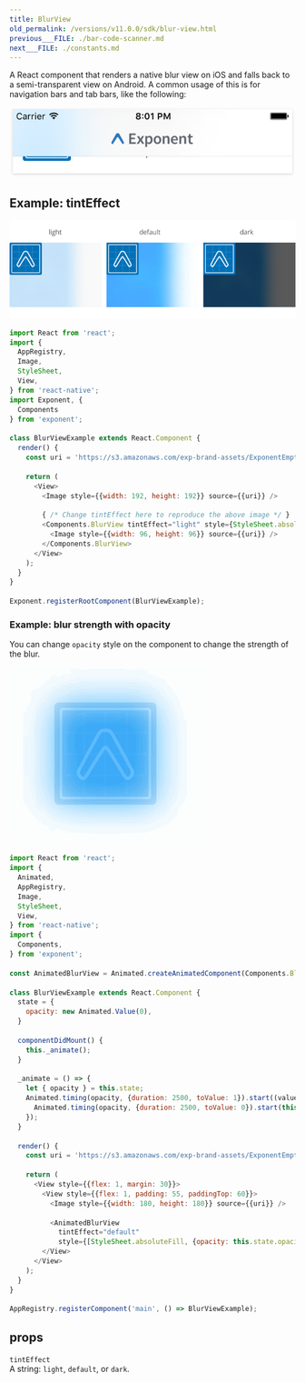 ```yaml
---
title: BlurView
old_permalink: /versions/v11.0.0/sdk/blur-view.html
previous___FILE: ./bar-code-scanner.md
next___FILE: ./constants.md
---
```


A React component that renders a native blur view on iOS and falls back to a semi-transparent view on Android. A common usage of this is for navigation bars and tab bars, like the following:

![](./nav-bar-blur.png)

## Example: tintEffect

![](./tint-effect-example.png)

```javascript
import React from 'react';
import {
  AppRegistry,
  Image,
  StyleSheet,
  View,
} from 'react-native';
import Exponent, {
  Components
} from 'exponent';

class BlurViewExample extends React.Component {
  render() {
    const uri = 'https://s3.amazonaws.com/exp-brand-assets/ExponentEmptyManifest_192.png';

    return (
      <View>
        <Image style={{width: 192, height: 192}} source={{uri}} />

        { /* Change tintEffect here to reproduce the above image */ }
        <Components.BlurView tintEffect="light" style={StyleSheet.absoluteFill}>
          <Image style={{width: 96, height: 96}} source={{uri}} />
        </Components.BlurView>
      </View>
    );
  }
}

Exponent.registerRootComponent(BlurViewExample);
```

### Example: blur strength with opacity

You can change `opacity` style on the component to change the strength of the blur.

![](./blur-opacity-example.gif)

```javascript
import React from 'react';
import {
  Animated,
  AppRegistry,
  Image,
  StyleSheet,
  View,
} from 'react-native';
import {
  Components,
} from 'exponent';

const AnimatedBlurView = Animated.createAnimatedComponent(Components.BlurView);

class BlurViewExample extends React.Component {
  state = {
    opacity: new Animated.Value(0),
  }

  componentDidMount() {
    this._animate();
  }

  _animate = () => {
    let { opacity } = this.state;
    Animated.timing(opacity, {duration: 2500, toValue: 1}).start((value) => {
      Animated.timing(opacity, {duration: 2500, toValue: 0}).start(this._animate);
    });
  }

  render() {
    const uri = 'https://s3.amazonaws.com/exp-brand-assets/ExponentEmptyManifest_192.png';

    return (
      <View style={{flex: 1, margin: 30}}>
        <View style={{flex: 1, padding: 55, paddingTop: 60}}>
          <Image style={{width: 180, height: 180}} source={{uri}} />

          <AnimatedBlurView
            tintEffect="default"
            style={[StyleSheet.absoluteFill, {opacity: this.state.opacity}]} />
        </View>
      </View>
    );
  }
}

AppRegistry.registerComponent('main', () => BlurViewExample);
```

## props

 `tintEffect`  
A string: `light`, `default`, or `dark`.

